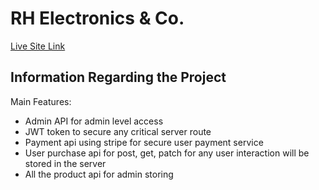 # RH Electronics & Co.
[Live Site Link](https://rh-electronics-and-co.web.app/)

## Information Regarding the Project

Main Features:

* Admin API for admin level access 
* JWT token to secure any critical server route
* Payment api using stripe for secure user payment service
* User purchase api for post, get, patch for any user interaction will be stored in the server
* All the product api for admin storing



